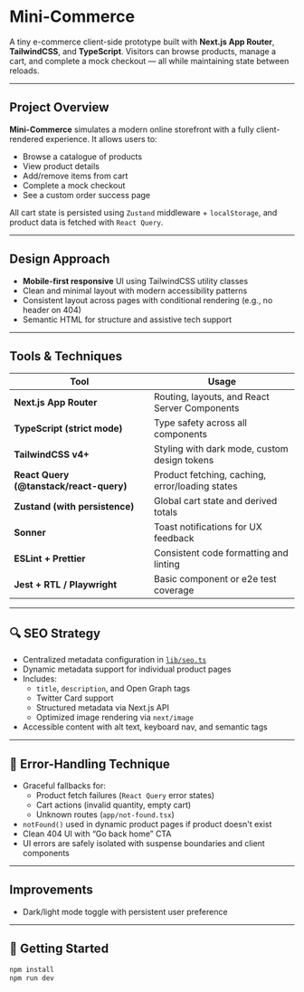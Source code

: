 # Mini-Commerce

A tiny e-commerce client-side prototype built with **Next.js App Router**, **TailwindCSS**, and **TypeScript**. Visitors can browse products, manage a cart, and complete a mock checkout — all while maintaining state between reloads.

---

## Project Overview

**Mini-Commerce** simulates a modern online storefront with a fully client-rendered experience. It allows users to:

- Browse a catalogue of products
- View product details
- Add/remove items from cart
- Complete a mock checkout
- See a custom order success page

All cart state is persisted using `Zustand` middleware + `localStorage`, and product data is fetched with `React Query`.

---

## Design Approach

- **Mobile-first responsive** UI using TailwindCSS utility classes
- Clean and minimal layout with modern accessibility patterns
- Consistent layout across pages with conditional rendering (e.g., no header on 404)
- Semantic HTML for structure and assistive tech support

---

## Tools & Techniques

| Tool                                    | Usage                                           |
| --------------------------------------- | ----------------------------------------------- |
| **Next.js App Router**                  | Routing, layouts, and React Server Components   |
| **TypeScript (strict mode)**            | Type safety across all components               |
| **TailwindCSS v4+**                     | Styling with dark mode, custom design tokens    |
| **React Query (@tanstack/react-query)** | Product fetching, caching, error/loading states |
| **Zustand (with persistence)**          | Global cart state and derived totals            |
| **Sonner**                              | Toast notifications for UX feedback             |
| **ESLint + Prettier**                   | Consistent code formatting and linting          |
| **Jest + RTL / Playwright**             | Basic component or e2e test coverage            |

---

## 🔍 SEO Strategy

- Centralized metadata configuration in [`lib/seo.ts`](./lib/seo.ts)
- Dynamic metadata support for individual product pages
- Includes:
  - `title`, `description`, and Open Graph tags
  - Twitter Card support
  - Structured metadata via Next.js API
  - Optimized image rendering via `next/image`
- Accessible content with alt text, keyboard nav, and semantic tags

---

## 🧱 Error-Handling Technique

- Graceful fallbacks for:
  - Product fetch failures (`React Query` error states)
  - Cart actions (invalid quantity, empty cart)
  - Unknown routes (`app/not-found.tsx`)
- `notFound()` used in dynamic product pages if product doesn't exist
- Clean 404 UI with “Go back home” CTA
- UI errors are safely isolated with suspense boundaries and client components

---

## Improvements

- Dark/light mode toggle with persistent user preference

---

## 🚀 Getting Started

```bash
npm install
npm run dev
```
